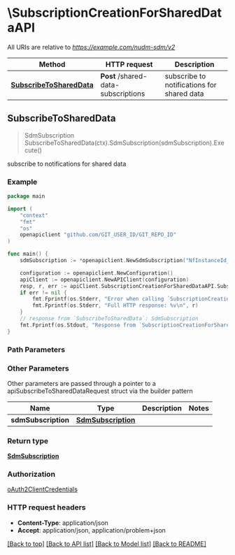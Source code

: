 # \SubscriptionCreationForSharedDataAPI

All URIs are relative to *https://example.com/nudm-sdm/v2*

Method | HTTP request | Description
------------- | ------------- | -------------
[**SubscribeToSharedData**](SubscriptionCreationForSharedDataAPI.md#SubscribeToSharedData) | **Post** /shared-data-subscriptions | subscribe to notifications for shared data



## SubscribeToSharedData

> SdmSubscription SubscribeToSharedData(ctx).SdmSubscription(sdmSubscription).Execute()

subscribe to notifications for shared data

### Example

```go
package main

import (
	"context"
	"fmt"
	"os"
	openapiclient "github.com/GIT_USER_ID/GIT_REPO_ID"
)

func main() {
	sdmSubscription := *openapiclient.NewSdmSubscription("NfInstanceId_example", "CallbackReference_example", []string{"MonitoredResourceUris_example"}) // SdmSubscription | 

	configuration := openapiclient.NewConfiguration()
	apiClient := openapiclient.NewAPIClient(configuration)
	resp, r, err := apiClient.SubscriptionCreationForSharedDataAPI.SubscribeToSharedData(context.Background()).SdmSubscription(sdmSubscription).Execute()
	if err != nil {
		fmt.Fprintf(os.Stderr, "Error when calling `SubscriptionCreationForSharedDataAPI.SubscribeToSharedData``: %v\n", err)
		fmt.Fprintf(os.Stderr, "Full HTTP response: %v\n", r)
	}
	// response from `SubscribeToSharedData`: SdmSubscription
	fmt.Fprintf(os.Stdout, "Response from `SubscriptionCreationForSharedDataAPI.SubscribeToSharedData`: %v\n", resp)
}
```

### Path Parameters



### Other Parameters

Other parameters are passed through a pointer to a apiSubscribeToSharedDataRequest struct via the builder pattern


Name | Type | Description  | Notes
------------- | ------------- | ------------- | -------------
 **sdmSubscription** | [**SdmSubscription**](SdmSubscription.md) |  | 

### Return type

[**SdmSubscription**](SdmSubscription.md)

### Authorization

[oAuth2ClientCredentials](../README.md#oAuth2ClientCredentials)

### HTTP request headers

- **Content-Type**: application/json
- **Accept**: application/json, application/problem+json

[[Back to top]](#) [[Back to API list]](../README.md#documentation-for-api-endpoints)
[[Back to Model list]](../README.md#documentation-for-models)
[[Back to README]](../README.md)


